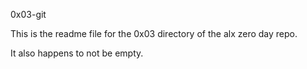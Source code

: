 0x03-git

This is the readme file for the 0x03 directory of the alx zero day repo.

It also happens to not be empty.
